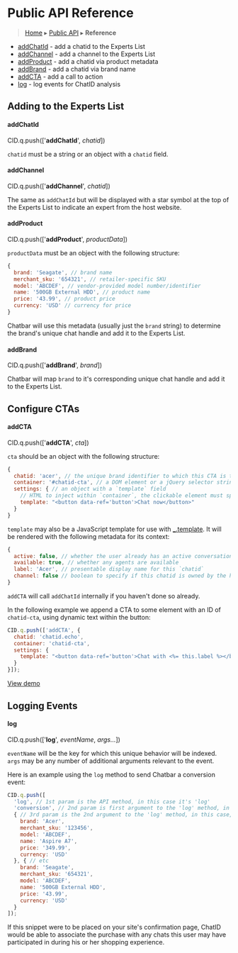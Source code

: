 Public API Reference
====================

> [Home](index.md) ▸ [Public API](index.md#Public_API) ▸ **Reference**

* [addChatId](public-api-reference.md#addChatId) - add a chatid to the Experts List
* [addChannel](public-api-reference.md#addChannel) - add a channel to the Experts List
* [addProduct](public-api-reference.md#addProduct) - add a chatid via product metadata
* [addBrand](public-api-reference.md#addBrand) - add a chatid via brand name
* [addCTA](public-api-reference.md#addCTA) - add a call to action
* [log](public-api-reference.md#log) - log events for ChatID analysis

Adding to the Experts List
--------------------------

#### addChatId

CID.q.push(['**addChatId**', *chatid*])

`chatid` must be a string or an object with a `chatid` field.

#### addChannel

CID.q.push(['**addChannel**', *chatid*])

The same as `addChatId` but will be displayed with a star symbol at the top of the
Experts List to indicate an expert from the host website.

#### addProduct

CID.q.push(['**addProduct**', *productData*])

`productData` must be an object with the following structure:

```javascript
{
  brand: 'Seagate', // brand name
  merchant_sku: '654321', // retailer-specific SKU
  model: 'ABCDEF', // vendor-provided model number/identifier
  name: '500GB External HDD', // product name
  price: '43.99', // product price
  currency: 'USD' // currency for price
}
```

Chatbar will use this metadata (usually just the `brand` string) to determine the
brand's unique chat handle and add it to the Experts List.

#### addBrand

CID.q.push(['**addBrand**', *brand*])

Chatbar will map `brand` to it's corresponding unique chat handle and add it to the Experts
List.

Configure CTAs
--------------

#### addCTA

CID.q.push(['**addCTA**', *cta*])

`cta` should be an object with the following structure:

```javascript
{
  chatid: 'acer', // the unique brand identifier to which this CTA is tied
  container: '#chatid-cta', // a DOM element or a jQuery selector string
  settings: { // an object with a `template` field
    // HTML to inject within `container`, the clickable element must specify data-ref='button'
    template: "<button data-ref='button'>Chat now</button>"
  }
}
```

`template` may also be a JavaScript template for use with
[_.template](http://underscorejs.org/#template). It will be rendered with the following
metadata for its context:

```javascript
{
  active: false, // whether the user already has an active conversation with this `chatid`
  available: true, // whether any agents are available
  label: 'Acer', // presentable display name for this `chatid`
  channel: false // boolean to specify if this chatid is owned by the hosting channel
}
```

`addCTA` will call `addChatId` internally if you haven't done so already.

In the following example we append a CTA to some element with an ID of `chatid-cta`,
using dynamic text within the button:

```javascript
CID.q.push(['addCTA', {
  chatid: 'chatid.echo',
  container: 'chatid-cta',
  settings: {
    template: "<button data-ref='button'>Chat with <%= this.label %></button>"
  }
}]);
```

[View demo](https://s3.amazonaws.com/chatid-mojo/g/context/docs-cta/index.html)

Logging Events
--------------

#### log

CID.q.push(['**log**', *eventName*, *args...*])

`eventName` will be the key for which this unique behavior will be indexed. `args` may be
any number of additional arguments relevant to the event.

Here is an example using the `log` method to send Chatbar a conversion event:

```javascript
CID.q.push([
  'log', // 1st param is the API method, in this case it's 'log'
  'conversion', // 2nd param is first argument to the 'log' method, in this case it's 'conversion'
  { // 3rd param is the 2nd argument to the 'log' method, in this case, the 1st of 2 products purchased
    brand: 'Acer',
    merchant_sku: '123456',
    model: 'ABCDEF',
    name: 'Aspire A7',
    price: '349.99',
    currency: 'USD'
  }, { // etc
    brand: 'Seagate',
    merchant_sku: '654321',
    model: 'ABCDEF',
    name: '500GB External HDD',
    price: '43.99',
    currency: 'USD'
  }
]);
```

If this snippet were to be placed on your site's confirmation page, ChatID would be able to associate the purchase with any chats this user may have participated in during his or her shopping experience.
